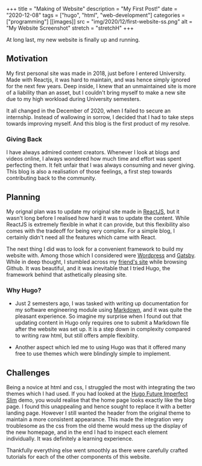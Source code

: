 +++
title = "Making of Website"
description = "My First Post!"
date = "2020-12-08"
tags = ["hugo", "html", "web-development"]
categories = ["programming"]
[[images]]
  src = "img/2020/12/first-website-ss.png"
  alt = "My Website Screenshot"
  stretch = "stretchH"
+++

At long last, my new website is finally up and running.

## Motivation

My first personal site was made in 2018, just before I entered University. Made with Reactjs, it was hard to maintain, and was hence simply ignored for the next few years. Deep inside, I knew that an unmaintained site is more of a liability than an asset, but I couldn't bring myself to make a new site due to my high workload during University semesters.

It all changed in the December of 2020, when I failed to secure an internship. Instead of wallowing in sorrow, I decided that I had to take steps towards improving myself. And this blog is the first product of my resolve.


### Giving Back

I have always admired content creators. Whenever I look at blogs and videos online, I always wondered how much time and effort was spent perfecting them. It felt unfair that I was always consuming and never giving. This blog is also a realisation of those feelings, a first step towards contributing back to the community.



## Planning

My orignal plan was to update my original site made in [ReactJS](https://reactjs.org/), but it wasn't long before I realised how hard it was to update the content. While ReactJS is extremely flexible in what it can provide, but this flexibility also comes with the tradeoff for being very complex. For a simple blog, I certainly didn't need all the features which came with React.

The next thing I did was to look for a convenient framework to build my website with. Among those which I considered were [Wordpress](https://wordpress.com/) and [Gatsby](https://www.gatsbyjs.com/). While in deep thought, I stumbled across my [friend's site](https://blog.yeejian.dev/) while browsing Github. It was beautiful, and it was inevitable that I tried Hugo, the framework behind that asthetically pleasing site.


### Why Hugo?

* Just 2 semesters ago, I was tasked with writing up documentation for my software engineering module using [Markdown](https://en.wikipedia.org/wiki/Markdown), and it was quite the pleasant experience. So imagine my surprise when I found out that updating content in Hugo only requires one to submit a Markdown file after the website was set up. It is a step down in complexity compared to writing raw html, but still offers ample flexiblity.

* Another aspect which led me to using Hugo was that it offered many free to use themes which were blindingly simple to implement. 


## Challenges

Being a novice at html and css, I struggled the most with integrating the two themes which I had used. If you had looked at the [Hugo Future Imperfect Slim](https://github.com/pacollins/hugo-future-imperfect-slim) demo, you would realise that the home page looks exactly like the blog page. I found this unappealing and hence sought to replace it with a better landing page. However I still wanted the header from the original theme to maintain a more consistent appearance. This made the integration very troublesome as the css from the old theme would mess up the display of the new homepage, and in the end I had to inspect each element individually. It was definitely a learning experience.

Thankfully everything else went smoothly as there were carefully crafted tutorials for each of the other components of this website. 
